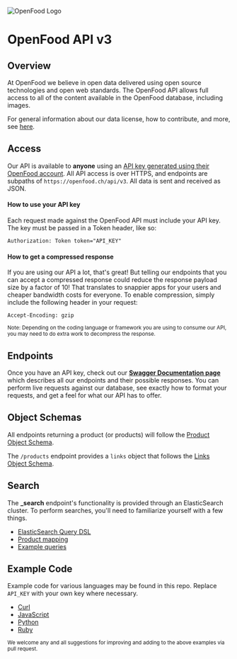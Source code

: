 ![OpenFood Logo](/images/OpenFood.png?raw=true "OpenFood")

# OpenFood API v3

## Overview

At OpenFood we believe in open data delivered using open source technologies and open web standards. The OpenFood API allows full access to all of the content available in the OpenFood database, including images.

For general information about our data license, how to contribute, and more, see [here](/README.md).

## Access

Our API is available to **anyone** using an [API key generated using their OpenFood account](https://www.openfood.ch/users/me/api_keys). All API access is over HTTPS, and endpoints are subpaths of `https://openfood.ch/api/v3`. All data is sent and received as JSON.

#### How to use your API key

Each request made against the OpenFood API must include your API key. The key must be passed in a Token header, like so:

```
Authorization: Token token="API_KEY"
```

#### How to get a compressed response

If you are using our API a lot, that's great! But telling our endpoints that you can accept a compressed response could reduce the response payload size by a factor of 10! That translates to snappier apps for your users and cheaper bandwidth costs for everyone. To enable compression, simply include the following header in your request:

```
Accept-Encoding: gzip
```

<small>Note: Depending on the coding language or framework you are using to consume our API, you may need to do extra work to decompress the response.</small>

## Endpoints

Once you have an API key, check out our <b>[Swagger Documentation page](https://www.openfood.ch/api-docs/swaggers/v3)</b> which describes all our endpoints and their possible responses. You can perform live requests against our database, see exactly how to format your requests, and get a feel for what our API has to offer.

## Object Schemas

All endpoints returning a product (or products) will follow the [Product Object Schema](schema/product.md).

The `/products` endpoint provides a `links` object that follows the [Links Object Schema](schema/links.md).

## Search

The **_search** endpoint's functionality is provided through an ElasticSearch cluster. To perform searches, you'll need to familiarize yourself with a few things.

 * [ElasticSearch Query DSL](https://www.elastic.co/guide/en/elasticsearch/reference/current/query-dsl.html)
 * [Product mapping](schema/es_mapping/product.md)
 * [Example queries](code/meta/es_sample_queries_product.md)

## Example Code

Example code for various languages may be found in this repo. Replace `API_KEY` with your own key where necessary.

* [Curl](code/curl/openfood_api.md)
* [JavaScript](code/javascript/openfood_api.md)
* [Python](code/python/openfood_api.md)
* [Ruby](code/ruby/openfood_api.md)

<small>We welcome any and all suggestions for improving and adding to the above examples via pull request.</small>
